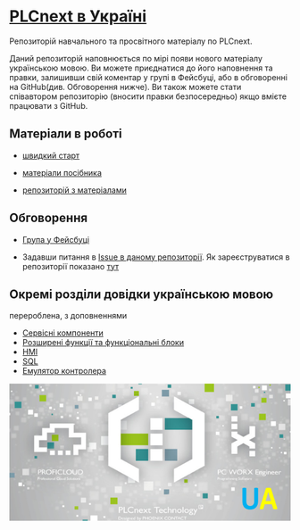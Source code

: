 # [PLCnext в Україні](https://pupenasan.github.io/plcnext/)
Репозиторій навчального та просвітного матеріалу по PLCnext.

Даний репозиторій наповнюється по мірі появи нового матеріалу українською мовою. Ви можете приєднатися до його наповнення та правки, залишивши свій коментар у групі в Фейсбуці, або в обговоренні на GitHub(див. Обговорення нижче). Ви також можете стати співавтором репозиторію (вносити правки безпосередньо) якщо вмієте працювати з GitHub.

## Матеріали в роботі

- [швидкий старт](faststart.md)

- [матеріали посібника](book/README.md)

- [репозиторій з матеріалами](https://github.com/pupenasan/plcnext)

## Обговорення

- [Група у Фейсбуці](https://www.facebook.com/groups/plcnextua)

- Задавши питання в [Issue в даному репозиторії](https://github.com/pupenasan/plcnext/issues). Як зареєструватися в репозиторії показано [тут](https://pupenasan.github.io/Git4All/events/workshop1.html)   

## Окремі розділи довідки українською мовою

перероблена, з доповненнями

- [Сервісні компоненти](service_components/README.md) 
- [Розширені функції та функціональні блоки](extended/README.md)
- [HMI](hmi/README.md)
- [SQL](sql/README.md)
- [Емулятор контролера](simul/README.md)

![](img.png)
